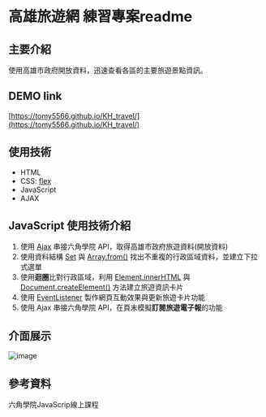 # 高雄旅遊網 練習專案readme

## 主要介紹
使用高雄市政府開放資料，迅速查看各區的主要旅遊景點資訊。

## DEMO link
[https://tomy5566.github.io/KH_travel/](https://tomy5566.github.io/KH_travel/)

## 使用技術
- HTML
- CSS: [flex](https://developer.mozilla.org/zh-CN/docs/Web/CSS/flex)
- JavaScript
- AJAX 

## JavaScript 使用技術介紹

1. 使用 [Ajax](https://developer.mozilla.org/zh-TW/docs/Web/Guide/AJAX) 串接六角學院 API，取得高雄市政府旅遊資料(開放資料)
2. 使用資料結構 [Set](https://developer.mozilla.org/zh-TW/docs/Web/JavaScript/Reference/Global_Objects/Set) 與 [Array.from()](https://developer.mozilla.org/zh-TW/docs/Web/JavaScript/Reference/Global_Objects/Array/from) 找出不重複的行政區域資料，並建立下拉式選單
3. 使用**迴圈**比對行政區域，利用 [Element.innerHTML](https://developer.mozilla.org/zh-TW/docs/Web/API/Element/innerHTML) 與 [Document.createElement()](https://developer.mozilla.org/zh-TW/docs/Web/API/Document/createElement) 方法建立旅遊資訊卡片
4. 使用 [EventListener](https://developer.mozilla.org/zh-TW/docs/Web/API/EventTarget/addEventListener) 製作網頁互動效果與更新旅遊卡片功能
5. 使用 Ajax 串接六角學院 API，在頁末模擬**訂閱旅遊電子報**的功能

## 介面展示
![image]([[https://i.imgur.com/7ncdwzU.gif](https://github.com/tomy5566/KH_travel/blob/66f7cbf0a0133910217fa541ae26d1a26430d32d/KH_readmegif.gif)](https://github.com/tomy5566/KH_travel/blob/66f7cbf0a0133910217fa541ae26d1a26430d32d/KH_readmegif.gif))

## 參考資料
六角學院JavaScrip線上課程
